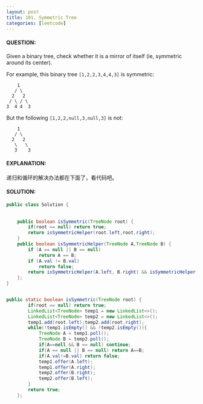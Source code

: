 ```yaml
---
layout: post
title: 101. Symmetric Tree
categories: [leetcode]
---
```


#### QUESTION:

Given a binary tree, check whether it is a mirror of itself (ie, symmetric around its center).

For example, this binary tree `[1,2,2,3,4,4,3]` is symmetric:

```
    1
   / \
  2   2
 / \ / \
3  4 4  3

```

But the following `[1,2,2,null,3,null,3]` is not:

```
    1
   / \
  2   2
   \   \
   3    3
```

#### EXPLANATION:

递归和循环的解决办法都在下面了，看代码吧。

#### SOLUTION:

```java
public class Solution {
    
     
    public boolean isSymmetric(TreeNode root) {
        if(root == null) return true;
        return isSymmetricHelper(root.left,root.right);
    }
    public boolean isSymmetricHelper(TreeNode A,TreeNode B) {
        if (A == null || B == null)
            return A == B;
        if (A.val != B.val)
            return false;
        return isSymmetricHelper(A.left, B.right) && isSymmetricHelper(A.right, B.left);
    };
}


public static boolean isSymmetric(TreeNode root) {
        if(root == null) return true;
        LinkedList<TreeNode> temp1 = new LinkedList<>();
        LinkedList<TreeNode> temp2 = new LinkedList<>();
        temp1.add(root.left);temp2.add(root.right);
        while(!temp1.isEmpty() && !temp2.isEmpty()){
            TreeNode A = temp1.poll();
            TreeNode B = temp2.poll();
            if(A==null && B == null) continue;
            if(A == null || B == null) return A==B;
            if(A.val!=B.val) return false;
            temp1.offer(A.left);
            temp1.offer(A.right);
            temp2.offer(B.right);
            temp2.offer(B.left);
        }
        return true;
    };
```

